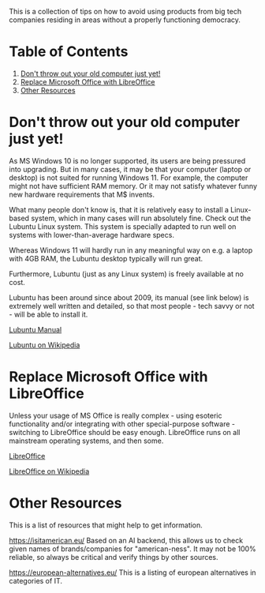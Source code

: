 This is a collection of tips on how to avoid using products from big tech companies residing in areas without a properly functioning democracy.
<a id="org3a42c4e"></a>


# Table of Contents

1.  [Don't throw out your old computer just yet!](#org4182507)
2.  [Replace Microsoft Office with LibreOffice](#orgde35f09)
3.  [Other Resources](#orgfafb7a7)


<a id="org4182507"></a>

# Don't throw out your old computer just yet!

As MS Windows 10 is no longer supported, its users are being pressured into upgrading.
But in many cases, it may be that your computer (laptop or desktop) is not suited for running Windows 11.
For example, the computer might not have sufficient RAM memory. Or it may not satisfy whatever funny new hardware requirements that
M$ invents.

What many people don't know is, that it is relatively easy to install a Linux-based system, which in many cases will run absolutely fine.
Check out the Lubuntu Linux system. This system is specially adapted to run well on systems with lower-than-average hardware specs.

Whereas Windows 11 will hardly run in any meaningful way on e.g. a laptop with 4GB RAM, the Lubuntu desktop typically will run great.

Furthermore, Lubuntu (just as any Linux system) is freely available at no cost.

Lubuntu has been around since about 2009, its manual (see link below) is extremely well written and detailed, so that most people - tech savvy or not - will be
able to install it.

[Lubuntu Manual](https://manual.lubuntu.me/lts/)

[Lubuntu on Wikipedia](https://en.wikipedia.org/wiki/Lubuntu)


<a id="orgde35f09"></a>

# Replace Microsoft Office with LibreOffice

Unless your usage of MS Office is really complex - using esoteric functionality and/or integrating with other special-purpose software -
switching to LibreOffice should be easy enough. LibreOffice runs on all mainstream operating systems, and then some.

[LibreOffice](https://www.libreoffice.org/)

[LibreOffice on Wikipedia](https://en.wikipedia.org/wiki/LibreOffice)


<a id="orgfafb7a7"></a>

# Other Resources

This is a list of resources that might help to get information.

<https://isitamerican.eu/>
Based on an AI backend, this allows us to check given names of brands/companies for "american-ness".
It may not be 100% reliable, so always be critical and verify things by other sources.

<https://european-alternatives.eu/>
This is a listing of european alternatives in categories of IT.

